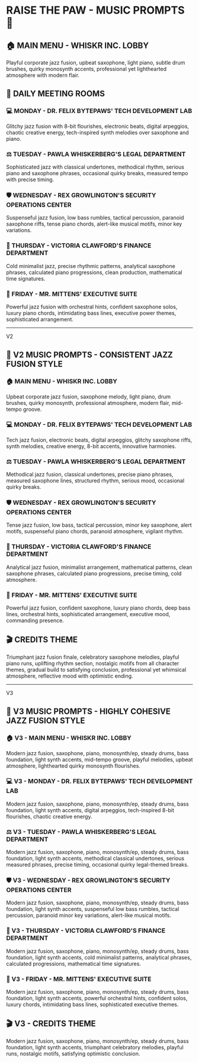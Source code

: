 # RAISE THE PAW - MUSIC PROMPTS 🎵

## 🏠 MAIN MENU - WHISKR INC. LOBBY
Playful corporate jazz fusion, upbeat saxophone, light piano, subtle drum brushes, quirky monosynth accents, professional yet lighthearted atmosphere with modern flair.

## 📅 DAILY MEETING ROOMS

### 💻 MONDAY - DR. FELIX BYTEPAWS' TECH DEVELOPMENT LAB
Glitchy jazz fusion with 8-bit flourishes, electronic beats, digital arpeggios, chaotic creative energy, tech-inspired synth melodies over saxophone and piano.

### ⚖️ TUESDAY - PAWLA WHISKERBERG'S LEGAL DEPARTMENT
Sophisticated jazz with classical undertones, methodical rhythm, serious piano and saxophone phrases, occasional quirky breaks, measured tempo with precise timing.

### 🛡️ WEDNESDAY - REX GROWLINGTON'S SECURITY OPERATIONS CENTER
Suspenseful jazz fusion, low bass rumbles, tactical percussion, paranoid saxophone riffs, tense piano chords, alert-like musical motifs, minor key variations.

### 💼 THURSDAY - VICTORIA CLAWFORD'S FINANCE DEPARTMENT
Cold minimalist jazz, precise rhythmic patterns, analytical saxophone phrases, calculated piano progressions, clean production, mathematical time signatures.

### 🔱 FRIDAY - MR. MITTENS' EXECUTIVE SUITE
Powerful jazz fusion with orchestral hints, confident saxophone solos, luxury piano chords, intimidating bass lines, executive power themes, sophisticated arrangement.

----

V2 
## 🎵 V2 MUSIC PROMPTS - CONSISTENT JAZZ FUSION STYLE

### 🏠 MAIN MENU - WHISKR INC. LOBBY
Upbeat corporate jazz fusion, saxophone melody, light piano, drum brushes, quirky monosynth, professional atmosphere, modern flair, mid-tempo groove.

### 💻 MONDAY - DR. FELIX BYTEPAWS' TECH DEVELOPMENT LAB
Tech jazz fusion, electronic beats, digital arpeggios, glitchy saxophone riffs, synth melodies, creative energy, 8-bit accents, innovative harmonies.

### ⚖️ TUESDAY - PAWLA WHISKERBERG'S LEGAL DEPARTMENT
Methodical jazz fusion, classical undertones, precise piano phrases, measured saxophone lines, structured rhythm, serious mood, occasional quirky breaks.

### 🛡️ WEDNESDAY - REX GROWLINGTON'S SECURITY OPERATIONS CENTER
Tense jazz fusion, low bass, tactical percussion, minor key saxophone, alert motifs, suspenseful piano chords, paranoid atmosphere, vigilant rhythm.

### 💼 THURSDAY - VICTORIA CLAWFORD'S FINANCE DEPARTMENT
Analytical jazz fusion, minimalist arrangement, mathematical patterns, clean saxophone phrases, calculated piano progressions, precise timing, cold atmosphere.

### 🔱 FRIDAY - MR. MITTENS' EXECUTIVE SUITE
Powerful jazz fusion, confident saxophone, luxury piano chords, deep bass lines, orchestral hints, sophisticated arrangement, executive mood, commanding presence.

## 🎬 CREDITS THEME
Triumphant jazz fusion finale, celebratory saxophone melodies, playful piano runs, uplifting rhythm section, nostalgic motifs from all character themes, gradual build to satisfying conclusion, professional yet whimsical atmosphere, reflective mood with optimistic ending.

----
V3
## 🎵 V3 MUSIC PROMPTS - HIGHLY COHESIVE JAZZ FUSION STYLE

### 🏠 V3 - MAIN MENU - WHISKR INC. LOBBY
Modern jazz fusion, saxophone, piano, monosynth/ep, steady drums, bass foundation, light synth accents, mid-tempo groove, playful melodies, upbeat atmosphere, lighthearted quirky monosynth flourishes.

### 💻 V3 - MONDAY - DR. FELIX BYTEPAWS' TECH DEVELOPMENT LAB
Modern jazz fusion, saxophone, piano, monosynth/ep, steady drums, bass foundation, light synth accents, digital arpeggios, tech-inspired 8-bit flourishes, chaotic creative energy.

### ⚖️ V3 - TUESDAY - PAWLA WHISKERBERG'S LEGAL DEPARTMENT
Modern jazz fusion, saxophone, piano, monosynth/ep, steady drums, bass foundation, light synth accents, methodical classical undertones, serious measured phrases, precise timing, occasional quirky legal-themed breaks.

### 🛡️ V3 - WEDNESDAY - REX GROWLINGTON'S SECURITY OPERATIONS CENTER
Modern jazz fusion, saxophone, piano, monosynth/ep, steady drums, bass foundation, light synth accents, suspenseful low bass rumbles, tactical percussion, paranoid minor key variations, alert-like musical motifs.

### 💼 V3 - THURSDAY - VICTORIA CLAWFORD'S FINANCE DEPARTMENT
Modern jazz fusion, saxophone, piano, monosynth/ep, steady drums, bass foundation, light synth accents, cold minimalist patterns, analytical phrases, calculated progressions, mathematical time signatures.

### 🔱 V3 - FRIDAY - MR. MITTENS' EXECUTIVE SUITE
Modern jazz fusion, saxophone, piano, monosynth/ep, steady drums, bass foundation, light synth accents, powerful orchestral hints, confident solos, luxury chords, intimidating bass lines, sophisticated executive themes.

## 🎬 V3 - CREDITS THEME
Modern jazz fusion, saxophone, piano, monosynth/ep, steady drums, bass foundation, light synth accents, triumphant celebratory melodies, playful runs, nostalgic motifs, satisfying optimistic conclusion.

